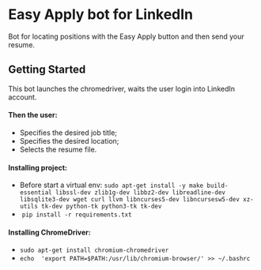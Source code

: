 # Easy Apply bot for LinkedIn

Bot for locating positions with the Easy Apply button and then send your resume.

## Getting Started

This bot launches the chromedriver, waits the user login into LinkedIn account.

#### Then the user:

* Specifies the desired job title;
* Specifies the desired location;
* Selects the resume file.

#### Installing project:
* Before start a virtual env: `sudo apt-get install -y make build-essential libssl-dev zlib1g-dev libbz2-dev libreadline-dev libsqlite3-dev wget curl llvm libncurses5-dev libncursesw5-dev xz-utils tk-dev python-tk python3-tk tk-dev`
*  `pip install -r requirements.txt`

#### Installing ChromeDriver:
* `sudo apt-get install chromium-chromedriver`
* `echo  'export PATH=$PATH:/usr/lib/chromium-browser/' >> ~/.bashrc`
